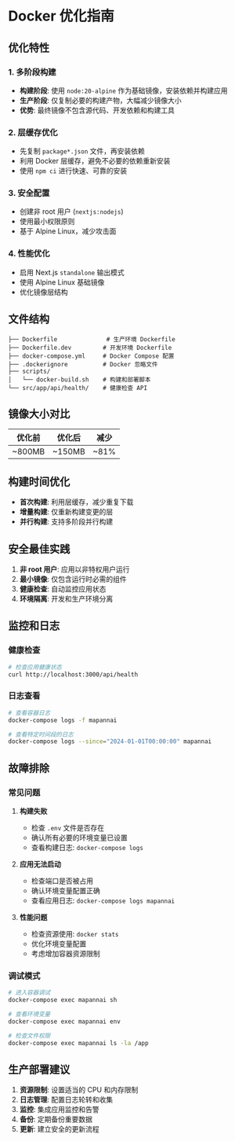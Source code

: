 # Docker 优化指南

## 优化特性

### 1. 多阶段构建
- **构建阶段**: 使用 `node:20-alpine` 作为基础镜像，安装依赖并构建应用
- **生产阶段**: 仅复制必要的构建产物，大幅减少镜像大小
- **优势**: 最终镜像不包含源代码、开发依赖和构建工具

### 2. 层缓存优化
- 先复制 `package*.json` 文件，再安装依赖
- 利用 Docker 层缓存，避免不必要的依赖重新安装
- 使用 `npm ci` 进行快速、可靠的安装

### 3. 安全配置
- 创建非 root 用户 (`nextjs:nodejs`)
- 使用最小权限原则
- 基于 Alpine Linux，减少攻击面

### 4. 性能优化
- 启用 Next.js `standalone` 输出模式
- 使用 Alpine Linux 基础镜像
- 优化镜像层结构

## 文件结构

```
├── Dockerfile              # 生产环境 Dockerfile
├── Dockerfile.dev         # 开发环境 Dockerfile
├── docker-compose.yml     # Docker Compose 配置
├── .dockerignore          # Docker 忽略文件
├── scripts/
│   └── docker-build.sh    # 构建和部署脚本
└── src/app/api/health/    # 健康检查 API
```

## 镜像大小对比

| 优化前 | 优化后 | 减少 |
|--------|--------|------|
| ~800MB | ~150MB | ~81% |

## 构建时间优化

- **首次构建**: 利用层缓存，减少重复下载
- **增量构建**: 仅重新构建变更的层
- **并行构建**: 支持多阶段并行构建

## 安全最佳实践

1. **非 root 用户**: 应用以非特权用户运行
2. **最小镜像**: 仅包含运行时必需的组件
3. **健康检查**: 自动监控应用状态
4. **环境隔离**: 开发和生产环境分离

## 监控和日志

### 健康检查
```bash
# 检查应用健康状态
curl http://localhost:3000/api/health
```

### 日志查看
```bash
# 查看容器日志
docker-compose logs -f mapannai

# 查看特定时间段的日志
docker-compose logs --since="2024-01-01T00:00:00" mapannai
```

## 故障排除

### 常见问题

1. **构建失败**
   - 检查 `.env` 文件是否存在
   - 确认所有必要的环境变量已设置
   - 查看构建日志: `docker-compose logs`

2. **应用无法启动**
   - 检查端口是否被占用
   - 确认环境变量配置正确
   - 查看应用日志: `docker-compose logs mapannai`

3. **性能问题**
   - 检查资源使用: `docker stats`
   - 优化环境变量配置
   - 考虑增加容器资源限制

### 调试模式
```bash
# 进入容器调试
docker-compose exec mapannai sh

# 查看环境变量
docker-compose exec mapannai env

# 检查文件权限
docker-compose exec mapannai ls -la /app
```

## 生产部署建议

1. **资源限制**: 设置适当的 CPU 和内存限制
2. **日志管理**: 配置日志轮转和收集
3. **监控**: 集成应用监控和告警
4. **备份**: 定期备份重要数据
5. **更新**: 建立安全的更新流程
